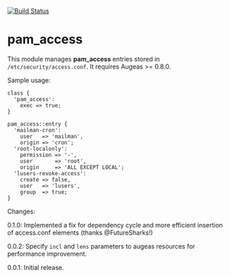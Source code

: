[![Build Status](https://travis-ci.org/huit/puppet-ilmt.png?branch=master)](https://travis-ci.org/huit/puppet-ilmt)

# pam_access

This module manages **pam_access** entries stored in `/etc/security/access.conf`.  It
requires Augeas >= 0.8.0.

Sample usage:

    class {
      'pam_access':
        exec => true;
    }

    pam_access::entry {
      'mailman-cron':
        user   => 'mailman',
        origin => 'cron';
      'root-localonly':
        permission => '-',
        user       => 'root',
        origin     => 'ALL EXCEPT LOCAL';
      'lusers-revoke-access':
        create => false,
        user   => 'lusers',
        group  => true;
    }

Changes:

0.1.0:
    Implemented a fix for dependency cycle and more efficient insertion of access.conf elements (thanks @FutureSharks!)

0.0.2:
    Specify `incl` and `lens` parameters to augeas resources for performance improvement.

0.0.1:
    Initial release.
